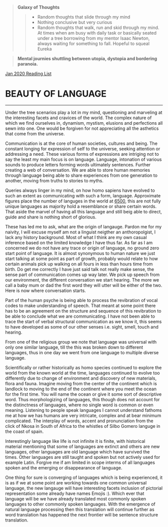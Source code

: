 >  **Galaxy of Thoughts**
>> * Random thoughts that slide through my mind
>> * Nothing conclusive but very curious
>> * Random thoughts that walk, run and skid through my mind. At times when am busy with daily task or basically seated under a tree borrowing from my mentor Isaac Newton, always waiting for something to fall. Hopeful to squeal Eureka

> **Mental journies shuttling between utopia, dystopia and bordering paranoia.**

[Jan 2020 Reading List](https://github.com/Qprop/Galaxy-of-Thoughts/Reading_List.md "Jan 2020 Reading List")



# **BEAUTY OF LANGUAGE**
-------------------------

Under the tree scenarios play a lot in my mind, questioning and marveling at the interesting facets and cravices of the world. The complex nature of which we find ourselves in, dynamism, mystism, elusions and perfections all sewn into one. One would be forgiven for not appreciating all the asthetics that come from the universe.


Communication is at the core of human societies, cultures and being. The constant longing for expression of self to the universe, seeking attention or addressing a need. These various forms of expressions are intriging not to say the least my main focus is on language.
Language, intonation of various sounds to produce letters forming words ultimately sentences. Further creating a web of conversation. We are able to store human memories through language being able to share experiences from one generation to another, moving from truths to stories to myths.


Queries always linger in my mind, on how homo sapiens have evolved to such an extent as communicating with such a form, language. Approximate figures place the number of languges in the world at [6500](https://www.infoplease.com/askeds/how-many-spoken-languages), this are not fully unique languages as majority hold a resemblance or share certain words. That aside the marvel of having all this language and still beig able to direct, guide and share is nothing short of glorious.


These has led me to ask, what are the origin of langauge. Pardon me for my naivity, I will excuse myself am not a linguist neigther an anthoropolgist, I lack any history background. Most of what I think are my own casual inference based on the limited knowledge I have thus far. 
As far as I am concerned we do not have any trace or origin of language, no ground zero start point of language. It is almost synonymous to human nature we just start talking at some point as part of growth, probably would relate to how certain animals pick up walking on all fours in less than hours time from birth. Do get me correctly I have just said talk not really make sense, the sense part of communication comes up way later. We pick up speech from our environment, the different conversation we start hearing. The more we call a baby mum or dad the first word they will utter will be either of the two. Here is now where conversation starts.


Part of the human psyche is being able to process the revibration of vocal codes to make understanding of speech. That meant at some point there has to be an agreement on the structure and sequence of this revibration to be able to conclude what we are communicating.
I have not been able to trace the start of verbal structural communication as we know it, this seems to have developed as some of our other senses i.e. sight, smell, touch and hearing. 


From one of the religious group we note that language was universal with only one similar language, till the this was broken down to different languages, thus in one day we went from one language to multiple diverse language.


Scientifically or rather historically as homo species continued to explore the world from the known world at the time, languages continued to evolve too differently due to change of environment and discovery of new materials, flora and fauna. Imagine moving from the center of the continent which is landlock to moving to the end of the continent where you meet the ocean for the first time. You will name the ocean or give it some sort of descriptive word. Thus morphologizing of languages, this though does not account for the distinctness of languages, where no single word is common or even meaning. Listening to people speak languages I cannot understand fathoms me at how we has humans are very intricate, complex and at bear minimum complicated. The interplay of words, accent and pronunciation from the click of Nkosa in South of Africa to the whistles of Silbo Gomero languge in the coast of spain.


Interestingly language like life is not infinite it is finite, with historical material mentioning that some of languages are extinct and others are new languages, other languages are old language which have survived the times. Other languages are still taught and spoken but not actively used for example Latin. Forgive me if am limited in scope interms of all languages spoken and the emerging or disappearance of language. 


One thing for sure is converging of languages which is being experienced, it is as if we at some point are working towards one common universal language, the new langauge will have interesting facets inclusion of pictorial representation some already have names Emojis :). Which ever that language will be we have already translated most commonly spoken languages to other commonly spoken languages. With the emergence of natural language processing then this translation will continue further as word translation has happened the next frontier will be sentence structure translation.
